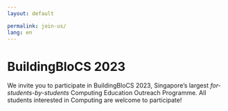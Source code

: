 ```yaml
---
layout: default

permalink: join-us/
lang: en
---
```


# BuildingBloCS 2023

We invite you to participate in BuildingBloCS 2023, Singapore’s largest _for-students-by-students_ Computing Education Outreach Programme. All students interested in Computing are welcome to participate!

<!-- ### Sign up as organisers -->
<!-- Computing experience is not a prerequisite - so anyone can sign up with our wide range of roles and commitments available. -->
<!-- ## <a class="btn" href="https://go.buildingblocs.sg/roles">View the available roles!</a> -->
<!-- ## <a class="btn" href="https://go.buildingblocs.sg/organiser/signup ">Sign up as organisers!</a> -->

<!-- ### Sign up for our events -->
<!-- ## <a class="btn" href="{{ site.baseurl }}/events/june-conference">Registration for our June Conference is out now!</a> -->